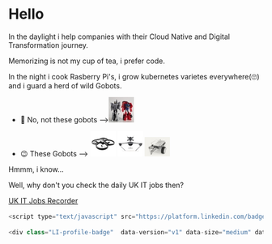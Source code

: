 # Hello

In the daylight i help companies with their Cloud Native and Digital Transformation journey.

Memorizing is not my cup of tea, i prefer code.

In the night i cook Rasberry Pi's, i grow kubernetes varietes everywhere(🙄) and i guard a herd of wild Gobots.

- 🤔 No, not these gobots -->![photo](assets/gobots.jpg)

- 😉 These Gobots -->
  ![photo](assets/gobot1.jpg)
  ![photo](assets/gobot2.jpg)
  ![photo](assets/gobot3.jpg)

Hmmm, i know...

Well, why don't you check the daily UK IT jobs then?

[UK IT Jobs Recorder](https://github.com/J0hn-B/bash_scraper)

 ```js
<script type="text/javascript" src="https://platform.linkedin.com/badges/js/profile.js" async defer></script>
```

```js
<div class="LI-profile-badge"  data-version="v1" data-size="medium" data-locale="en_US" data-type="horizontal" data-theme="dark" data-vanity="john-benakis-1486b185"><a class="LI-simple-link" href='https://uk.linkedin.com/in/john-benakis-1486b185?trk=profile-badge'>John Benakis</a></div>
```

